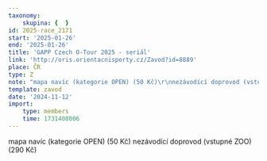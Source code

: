 ```yaml
---
taxonomy:
    skupina: {  }
id: 2025-race_2171
start: '2025-01-26'
end: '2025-01-26'
title: 'GAPP Czech O-Tour 2025 - seriál'
link: 'http://oris.orientacnisporty.cz/Zavod?id=8889'
place: ČR
type: Z
note: "mapa navíc (kategorie OPEN) (50 Kč)\r\nnezávodící doprovod (vstupné ZOO) (290 Kč)\r\n"
template: zavod
date: '2024-11-12'
import:
    type: members
    time: 1731408006
---
```


mapa navíc (kategorie OPEN) (50 Kč)
nezávodící doprovod (vstupné ZOO) (290 Kč)

